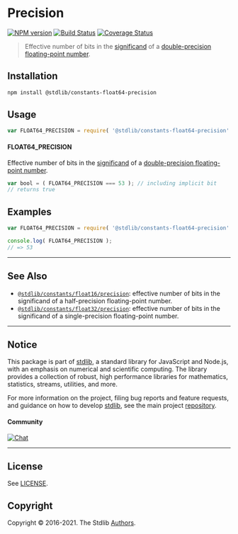 <!--

@license Apache-2.0

Copyright (c) 2018 The Stdlib Authors.

Licensed under the Apache License, Version 2.0 (the "License");
you may not use this file except in compliance with the License.
You may obtain a copy of the License at

   http://www.apache.org/licenses/LICENSE-2.0

Unless required by applicable law or agreed to in writing, software
distributed under the License is distributed on an "AS IS" BASIS,
WITHOUT WARRANTIES OR CONDITIONS OF ANY KIND, either express or implied.
See the License for the specific language governing permissions and
limitations under the License.

-->

# Precision

[![NPM version][npm-image]][npm-url] [![Build Status][test-image]][test-url] [![Coverage Status][coverage-image]][coverage-url] <!-- [![dependencies][dependencies-image]][dependencies-url] -->

> Effective number of bits in the [significand][significand] of a [double-precision floating-point number][ieee754].

<section class="installation">

## Installation

```bash
npm install @stdlib/constants-float64-precision
```

</section>

<section class="usage">

## Usage

```javascript
var FLOAT64_PRECISION = require( '@stdlib/constants-float64-precision' );
```

#### FLOAT64_PRECISION

Effective number of bits in the [significand][significand] of a [double-precision floating-point number][ieee754].

```javascript
var bool = ( FLOAT64_PRECISION === 53 ); // including implicit bit
// returns true
```

</section>

<!-- /.usage -->

<section class="examples">

## Examples

<!-- TODO: better example -->

<!-- eslint no-undef: "error" -->

```javascript
var FLOAT64_PRECISION = require( '@stdlib/constants-float64-precision' );

console.log( FLOAT64_PRECISION );
// => 53
```

</section>

<!-- /.examples -->

<!-- Section for related `stdlib` packages. Do not manually edit this section, as it is automatically populated. -->

<section class="related">

* * *

## See Also

-   <span class="package-name">[`@stdlib/constants/float16/precision`][@stdlib/constants/float16/precision]</span><span class="delimiter">: </span><span class="description">effective number of bits in the significand of a half-precision floating-point number.</span>
-   <span class="package-name">[`@stdlib/constants/float32/precision`][@stdlib/constants/float32/precision]</span><span class="delimiter">: </span><span class="description">effective number of bits in the significand of a single-precision floating-point number.</span>

</section>

<!-- /.related -->

<!-- Section for all links. Make sure to keep an empty line after the `section` element and another before the `/section` close. -->


<section class="main-repo" >

* * *

## Notice

This package is part of [stdlib][stdlib], a standard library for JavaScript and Node.js, with an emphasis on numerical and scientific computing. The library provides a collection of robust, high performance libraries for mathematics, statistics, streams, utilities, and more.

For more information on the project, filing bug reports and feature requests, and guidance on how to develop [stdlib][stdlib], see the main project [repository][stdlib].

#### Community

[![Chat][chat-image]][chat-url]

---

## License

See [LICENSE][stdlib-license].


## Copyright

Copyright &copy; 2016-2021. The Stdlib [Authors][stdlib-authors].

</section>

<!-- /.stdlib -->

<!-- Section for all links. Make sure to keep an empty line after the `section` element and another before the `/section` close. -->

<section class="links">

[npm-image]: http://img.shields.io/npm/v/@stdlib/constants-float64-precision.svg
[npm-url]: https://npmjs.org/package/@stdlib/constants-float64-precision

[test-image]: https://github.com/stdlib-js/constants-float64-precision/actions/workflows/test.yml/badge.svg
[test-url]: https://github.com/stdlib-js/constants-float64-precision/actions/workflows/test.yml

[coverage-image]: https://img.shields.io/codecov/c/github/stdlib-js/constants-float64-precision/main.svg
[coverage-url]: https://codecov.io/github/stdlib-js/constants-float64-precision?branch=main

<!--

[dependencies-image]: https://img.shields.io/david/stdlib-js/constants-float64-precision.svg
[dependencies-url]: https://david-dm.org/stdlib-js/constants-float64-precision/main

-->

[chat-image]: https://img.shields.io/gitter/room/stdlib-js/stdlib.svg
[chat-url]: https://gitter.im/stdlib-js/stdlib/

[stdlib]: https://github.com/stdlib-js/stdlib

[stdlib-authors]: https://github.com/stdlib-js/stdlib/graphs/contributors

[stdlib-license]: https://raw.githubusercontent.com/stdlib-js/constants-float64-precision/main/LICENSE

[ieee754]: https://en.wikipedia.org/wiki/IEEE_754-1985

[significand]: https://en.wikipedia.org/wiki/Significand

<!-- <related-links> -->

[@stdlib/constants/float16/precision]: https://github.com/stdlib-js/constants-float16-precision

[@stdlib/constants/float32/precision]: https://github.com/stdlib-js/constants-float32-precision

<!-- </related-links> -->

</section>

<!-- /.links -->
